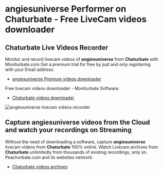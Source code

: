 # angiesuniverse Performer on Chaturbate - Free LiveCam videos downloader

## Chaturbate Live Videos Recorder

Monitor and record livecam videos of **angiesuniverse** from **Chaturbate** with Moniturbate.com
Get a premium trial for free by just and only registering with your Email address:
* [angiesuniverse Premium videos downloader](https://moniturbate.com/request-demo-licence-key.html)

Free livecam videos downloader - Moniturbate Software:
* [Chaturbate videos downloader](https://moniturbate.com/moniturbate-download-software.html)

![angiesuniverse livecam videos recorder](https://peachurnet.com/templates/moniturbate-software.png)


## Capture angiesuniverse videos from the Cloud and watch your recordings on Streaming

Without the need of downloading a software, capture **angiesuniverse** livecam videos from **Chaturbate** 100% online.
Watch Livecam archives from **Chaturbate** unlimitedly from thousands of existing recordings, only on Peachurbate.com and its websites network:
* [Chaturbate videos archives](https://peachurnet.com/)